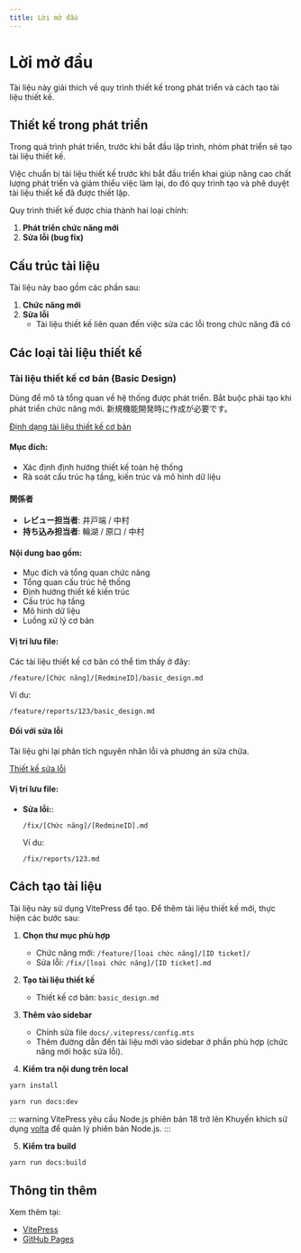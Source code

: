 ```yaml
---
title: Lời mở đầu
---
```

# Lời mở đầu

Tài liệu này giải thích về quy trình thiết kế trong phát triển và cách tạo tài liệu thiết kế.

## Thiết kế trong phát triển
Trong quá trình phát triển, trước khi bắt đầu lập trình, nhóm phát triển sẽ tạo tài liệu thiết kế.

Việc chuẩn bị tài liệu thiết kế trước khi bắt đầu triển khai giúp nâng cao chất lượng phát triển và giảm thiểu việc làm lại, do đó quy trình tạo và phê duyệt tài liệu thiết kế đã được thiết lập.

Quy trình thiết kế được chia thành hai loại chính:

1. **Phát triển chức năng mới**
2. **Sửa lỗi (bug fix)**

## Cấu trúc tài liệu

Tài liệu này bao gồm các phần sau:

1. **Chức năng mới**
2. **Sửa lỗi**
   - Tài liệu thiết kế liên quan đến việc sửa các lỗi trong chức năng đã có

## Các loại tài liệu thiết kế

### Tài liệu thiết kế cơ bản (Basic Design)
Dùng để mô tả tổng quan về hệ thống được phát triển. Bắt buộc phải tạo khi phát triển chức năng mới.
新規機能開発時に作成が必要です。

[Định dạng tài liệu thiết kế cơ bản](./basic-design-format.md)

#### Mục đích:
- Xác định định hướng thiết kế toàn hệ thống
- Rà soát cấu trúc hạ tầng, kiến trúc và mô hình dữ liệu

#### 関係者
- **レビュー担当者**: 井戸端 / 中村
- **持ち込み担当者**: 輪湖 / 原口 / 中村

#### Nội dung bao gồm:
- Mục đích và tổng quan chức năng
- Tổng quan cấu trúc hệ thống
- Định hướng thiết kế kiến trúc
- Cấu trúc hạ tầng
- Mô hình dữ liệu
- Luồng xử lý cơ bản

#### Vị trí lưu file:
Các tài liệu thiết kế cơ bản có thể tìm thấy ở đây:
```
/feature/[Chức năng]/[RedmineID]/basic_design.md
```

Ví du:
```
/feature/reports/123/basic_design.md
```

#### Đối với sửa lỗi
Tài liệu ghi lại phân tích nguyên nhân lỗi và phương án sửa chữa.

[Thiết kế sửa lỗi](./bugfix-design-format.md)

#### Vị trí lưu file:
- **Sửa lỗi:**:
  ```
  /fix/[Chức năng]/[RedmineID].md
  ```
  Ví du:
  ```
  /fix/reports/123.md
  ```

## Cách tạo tài liệu

Tài liệu này sử dụng VitePress để tạo.
Để thêm tài liệu thiết kế mới, thực hiện các bước sau:

1. **Chọn thư mục phù hợp**
   - Chức năng mới: `/feature/[loại chức năng]/[ID ticket]/`
   - Sửa lỗi: `/fix/[loại chức năng]/[ID ticket].md`

2. **Tạo tài liệu thiết kế**
   - Thiết kế cơ bản: `basic_design.md`

3. **Thêm vào sidebar**
   - Chỉnh sửa file `docs/.vitepress/config.mts`
   - Thêm đường dẫn đến tài liệu mới vào sidebar ở phần phù hợp (chức năng mới hoặc sửa lỗi).

4. **Kiểm tra nội dung trên local**
```bash
yarn install

yarn run docs:dev
```

::: warning
VitePress yêu cầu Node.js phiên bản 18 trở lên
Khuyến khích sử dụng [volta](https://volta.sh/) để quản lý phiên bản Node.js.
:::

5. **Kiểm tra build**
```bash
yarn run docs:build
```

## Thông tin thêm

Xem thêm tại:
- [VitePress](https://vitepress.dev/)
- [GitHub Pages](https://pages.github.com/)
